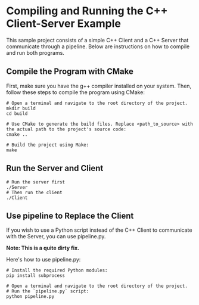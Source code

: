 # Compiling and Running the C++ Client-Server Example

This sample project consists of a simple C++ Client and a C++ Server that communicate through a pipeline. Below are instructions on how to compile and run both programs.

## Compile the Program with CMake

First, make sure you have the g++ compiler installed on your system. Then, follow these steps to compile the program using CMake:

```shell
# Open a terminal and navigate to the root directory of the project.
mkdir build
cd build

# Use CMake to generate the build files. Replace <path_to_source> with the actual path to the project's source code:
cmake ..

# Build the project using Make:
make
```

## Run the Server and Client

```shell
# Run the server first
./Server 
# Then run the client
./Client
```

## Use pipeline to Replace the Client
If you wish to use a Python script instead of the C++ Client to communicate with the Server, you can use pipeline.py. 

**Note: This is a quite dirty fix.**

Here's how to use pipeline.py:

```shell
# Install the required Python modules:
pip install subprocess

# Open a terminal and navigate to the root directory of the project.
# Run the `pipeline.py` script:
python pipeline.py
```